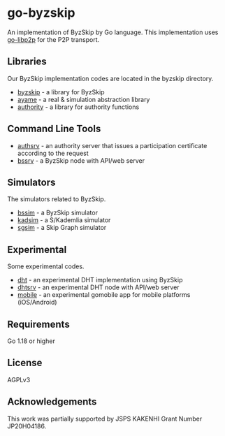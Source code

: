 # go-byzskip
An implementation of ByzSkip by Go language.
This implementation uses [go-libp2p](https://github.com/libp2p/go-libp2p) for the P2P transport.

## Libraries

Our ByzSkip implementation codes are located in the byzskip directory.

* [byzskip](byzskip) - a library for ByzSkip 
* [ayame](byzskip) - a real & simulation abstraction library
* [authority](authority) - a library for authority functions

## Command Line Tools

* [authsrv](cmd/authsrv) - an authority server that issues a participation certificate according to the request
* [bssrv](cmd/bssrv) - a ByzSkip node with API/web server

## Simulators

The simulators related to ByzSkip.

* [bssim](simulators/bssim) - a ByzSkip simulator
* [kadsim](simulators/kadsim) - a S/Kademlia simulator
* [sgsim](simulators/sgsim) - a Skip Graph simulator

## Experimental

Some experimental codes.

* [dht](dht) - an experimental DHT implementation using ByzSkip
* [dhtsrv](cmd/dhtsrv) - an experimental DHT node with API/web server
* [mobile](mobile) - an experimental gomobile app for mobile platforms (iOS/Android)

## Requirements

Go 1.18 or higher

## License

AGPLv3

## Acknowledgements

This work was partially supported by JSPS KAKENHI Grant Number JP20H04186.
